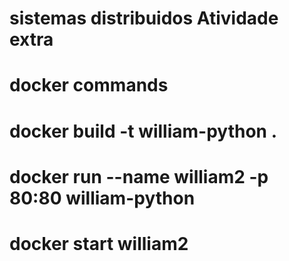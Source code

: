 # sistemas distribuidos Atividade extra

# docker commands 

# docker build -t william-python . 

# docker run --name william2 -p 80:80 william-python

# docker start william2

